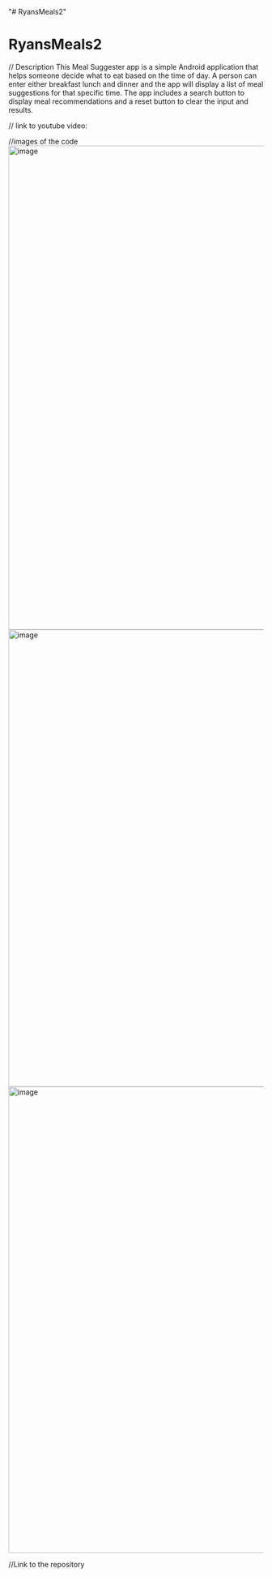 "# RyansMeals2" 
# RyansMeals2

// Description This Meal Suggester app is a simple Android application that helps someone decide what to eat based on the time of day. A person can enter either breakfast lunch and dinner and the app will display a list of meal suggestions for that specific time. The app includes a search button to display meal recommendations and a reset button to clear the input and results. 

// link to youtube video: 

//images of the code 
<img width="955" alt="image" src="https://github.com/user-attachments/assets/2f79e1fc-2c01-4d79-a2fc-6f0210c322dd" />
<img width="902" alt="image" src="https://github.com/user-attachments/assets/2ff44ffa-299b-4158-b45e-1c842ca05f12" />
<img width="920" alt="image" src="https://github.com/user-attachments/assets/909737d0-0617-4335-85ff-2ec63b6a2d15" />

//Link to the repository 





